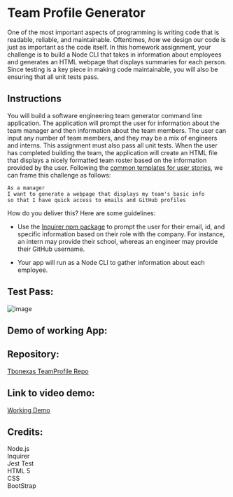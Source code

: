 # Team Profile Generator

One of the most important aspects of programming is writing code that is readable, reliable, and maintainable. Oftentimes, *how* we design our code is just as important as the code itself. In this homework assignment, your challenge is to build a Node CLI that takes in information about employees and generates an HTML webpage that displays summaries for each person. Since testing is a key piece in making code maintainable, you will also be ensuring that all unit tests pass.


## Instructions

You will build a software engineering team generator command line application. The application will prompt the user for information about the team manager and then information about the team members. The user can input any number of team members, and they may be a mix of engineers and interns. This assignment must also pass all unit tests. When the user has completed building the team, the application will create an HTML file that displays a nicely formatted team roster based on the information provided by the user. Following the [common templates for user stories](https://en.wikipedia.org/wiki/User_story#Common_templates), we can frame this challenge as follows:

```
As a manager
I want to generate a webpage that displays my team's basic info
so that I have quick access to emails and GitHub profiles
```

How do you deliver this? Here are some guidelines:

* Use the [Inquirer npm package](https://github.com/SBoudrias/Inquirer.js/) to prompt the user for their email, id, and specific information based on their role with the company. For instance, an intern may provide their school, whereas an engineer may provide their GitHub username.

* Your app will run as a Node CLI to gather information about each employee.  
  
    

## Test Pass:  
![image](https://user-images.githubusercontent.com/67118229/96195876-d1d9df80-0f02-11eb-9d6b-345b8788a83e.png)

## Demo of working App:  

## Repository:  
[Tbonexas TeamProfile Repo](https://github.com/tbonexas/teamprofile)  

## Link to video demo:
[Working Demo](https://drive.google.com/file/d/1Qt4mpdjL8-Ovr6u5e5L35mRbtPwZsb51/view) 

  
## Credits:  
Node.js  
Inquirer  
Jest Test  
HTML 5  
CSS  
BootStrap  
